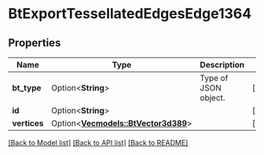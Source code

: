 # BtExportTessellatedEdgesEdge1364

## Properties

Name | Type | Description | Notes
------------ | ------------- | ------------- | -------------
**bt_type** | Option<**String**> | Type of JSON object. | [optional]
**id** | Option<**String**> |  | [optional]
**vertices** | Option<[**Vec<models::BtVector3d389>**](BTVector3d-389.md)> |  | [optional]

[[Back to Model list]](../README.md#documentation-for-models) [[Back to API list]](../README.md#documentation-for-api-endpoints) [[Back to README]](../README.md)


